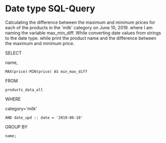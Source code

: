 # Date type SQL-Query
Calculating the difference between the maximum and minimum prices for each of the products in the 'milk' category on June 10, 2019. where I am naming the variable max_min_diff.  While converting date values from strings to the date type. while print the product name and the difference between the maximum and minimum price. 

SELECT 
	
 name,
   
    MAX(price)-MIN(price) AS min_max_diff

FROM
 
    products_data_all

WHERE
	
 category='milk'
   
    AND date_upd :: date = '2019-06-10'

GROUP BY
    
    name;
